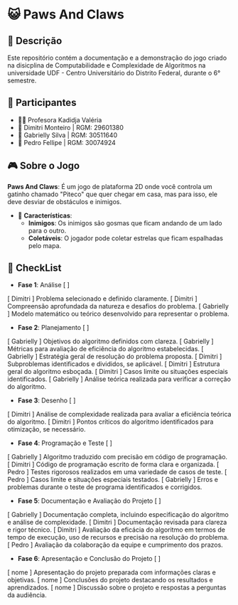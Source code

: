 # 😺 Paws And Claws

## 📜 Descrição
Este repositório contém a documentação e a demonstração do jogo criado na disicplina de Computabilidade e Complexidade de Algoritmos na universidade UDF - Centro Universitário do Distrito Federal, durante o 6° semestre.

## 👥 Participantes
- 👩‍🏫 Profesora Kadidja Valéria
- 👤 Dimitri Monteiro | RGM: 29601380
- 👤 Gabrielly Silva | RGM: 30511640
- 👤 Pedro Fellipe | RGM: 30074924

## 🎮 Sobre o Jogo
 **Paws And Claws**: É um jogo de plataforma 2D onde você controla um gatinho chamado "Piteco" que quer chegar em casa, mas para isso, ele deve desviar de obstáculos e inimigos.
- 🔑 **Características**:
    - **Inimigos**: Os inimigos são gosmas que ficam andando de um lado para o outro.
    - **Coletáveis**: O jogador pode coletar estrelas que ficam espalhadas pelo mapa.

## 📝 CheckList

- **Fase 1**: Análise [ ] 

[ Dimitri ] Problema selecionado e definido claramente.
[ Dimitri ]  Compreensão aprofundada da natureza e desafios do problema.
[ Gabrielly ] Modelo matemático ou teórico desenvolvido para representar o problema.

- **Fase 2**: Planejamento [ ] 

[ Gabrielly ] Objetivos do algoritmo definidos com clareza.
[ Gabrielly ] Métricas para avaliação de eficiência do algoritmo estabelecidas.
[ Gabrielly ] Estratégia geral de resolução do problema proposta.
[ Dimitri ] Subproblemas identificados e divididos, se aplicável.
[ Dimitri ] Estrutura geral do algoritmo esboçada.
[ Dimitri ] Casos limite ou situações especiais identificados.
[ Gabrielly ] Análise teórica realizada para verificar a correção do algoritmo.

- **Fase 3**: Desenho [ ] 

[ Dimitri ] Análise de complexidade realizada para avaliar a eficiência teórica do algoritmo.
[ Dimitri ] Pontos críticos do algoritmo identificados para otimização, se necessário.

- **Fase 4**: Programação e Teste [ ] 

[ Gabrielly ] Algoritmo traduzido com precisão em código de programação.
[ Dimitri ] Código de programação escrito de forma clara e organizada.
[ Pedro ]  Testes rigorosos realizados em uma variedade de casos de teste.
[ Pedro ] Casos limite e situações especiais testados.
[ Gabrielly ] Erros e problemas durante o teste de programa identificados e corrigidos.

- **Fase 5**: Documentação e Avaliação do Projeto [ ] 

[ Gabrielly ] Documentação completa, incluindo especificação do algoritmo e análise de complexidade.
[ Dimitri ] Documentação revisada para clareza e rigor técnico.
[ Dimitri ] Avaliação da eficácia do algoritmo em termos de tempo de execução, uso de recursos e precisão na resolução do problema.
[ Pedro ] Avaliação da colaboração da equipe e cumprimento dos prazos.

- **Fase 6**: Apresentação e Conclusão do Projeto [ ] 

[ nome ] Apresentação do projeto preparada com informações claras e objetivas.
[ nome ] Conclusões do projeto destacando os resultados e aprendizados.
[ nome ] Discussão sobre o projeto e respostas a perguntas da audiência.
